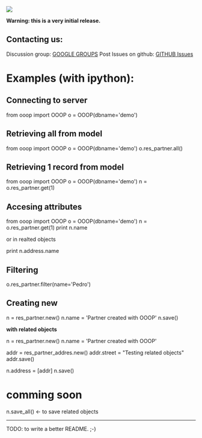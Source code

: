 <img src="http://github.com/lasarux/ooop/raw/master/artwork/ooop.png" />

**Warning: this is a very initial release.**


Contacting us:
--------------------

Discussion group:  [GOOGLE GROUPS](http://groups.google.es/group/openerp-ooop?hl=en&pli=1)
Post Issues on github: [GITHUB Issues](http://github.com/lasarux/ooop/issues)
  

Examples (with ipython):
========================

Connecting to server
--------------------
  from ooop import OOOP
  o = OOOP(dbname='demo')


Retrieving all from model
-------------------------

  from ooop import OOOP
  o = OOOP(dbname='demo')
  o.res_partner.all()

Retrieving 1 record from model
-------------------------

  from ooop import OOOP
  o = OOOP(dbname='demo')
  n = o.res_partner.get(1)

Accesing attributes
--------------------

  from ooop import OOOP
  o = OOOP(dbname='demo')
  n = o.res_partner.get(1)
  print n.name

or in realted objects
  
  print n.address.name

Filtering
---------

  o.res_partner.filter(name='Pedro')


Creating new
------------

  n = res_partner.new()
  n.name = 'Partner created with OOOP'
  n.save()

**with related objects**

  n = res_partner.new()
  n.name = 'Partner created with OOOP'

  addr = res_partner_addres.new()
  addr.street = "Testing related objects"
  addr.save()

  n.address = [addr]
  n.save()



comming soon
============

n.save_all() <- to save related objects

-----------------------------------

TODO: to write a better README. ;-)


